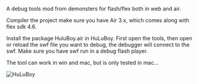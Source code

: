 A debug tools mod from demonsters for flash/flex both in web and air.

Compiler the project make sure you have Air 3.x, which comes along with flex sdk 4.6.

Install the package HuluBoy.air in HuLuBoy. First open the tools, then open or reload the swf file you want to debug, the debugger will connect to the swf. Make sure you have swf run in a debug flash player.

The tool can work in win and mac, but is only tested in mac...

![HuLuBoy](HuLuBoy/raw/master/HuLuBoy/assets/hulu.jpg)